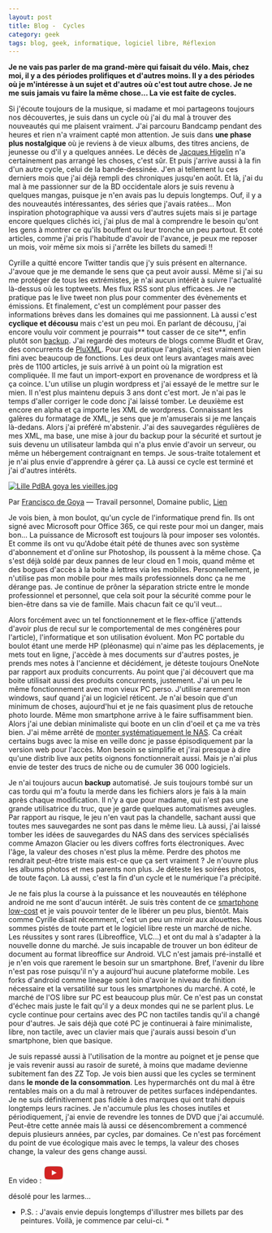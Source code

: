 ```yaml
---
layout: post
title: Blog -  Cycles
category: geek
tags: blog, geek, informatique, logiciel libre, Réflexion
---
```

**Je ne vais pas parler de ma grand-mère qui faisait du vélo. Mais, chez moi, il y a des périodes prolifiques et d'autres moins. Il y a des périodes où je m'intéresse à un sujet et d'autres où c'est tout autre chose. Je ne me suis jamais vu faire la même chose... La vie est faite de cycles.**

Si j'écoute toujours de la musique, si madame et moi partageons toujours nos découvertes, je suis dans un cycle où j'ai du mal à trouver des nouveautés qui me plaisent vraiment. J'ai parcouru Bandcamp pendant des heures et rien n'a vraiment capté mon attention. Je suis dans **une phase plus nostalgique** où je reviens à de vieux albums, des titres anciens, de jeunesse ou d'il y a quelques années. Le décès de <a href="https://cheziceman.wordpress.com/2010/10/19/jacques-higelin-paris-2010/">Jacques Higelin</a> n'a certainement pas arrangé les choses, c'est sûr. Et puis j'arrive aussi à la fin d'un autre cycle, celui de la bande-dessinée. J'en ai tellement lu ces derniers mois que j'ai déjà rempli des chroniques jusqu'en août. Et là, j'ai du mal à me passionner sur de la BD occidentale alors je suis revenu à quelques mangas, puisque je n'en avais pas lu depuis longtemps. Ouf, il y a des nouveautés intéressantes, des séries que j'avais ratées... Mon inspiration photographique va aussi vers d'autres sujets mais si je partage encore quelques clichés ici, j'ai plus de mal à comprendre le besoin qu'ont les gens à montrer ce qu'ils bouffent ou leur tronche un peu partout. Et coté articles, comme j'ai pris l'habitude d'avoir de l'avance, je peux me reposer un mois, voir même six mois si j'arrête les billets du samedi !!

Cyrille a quitté encore Twitter tandis que j'y suis présent en alternance. J'avoue que je me demande le sens que ça peut avoir aussi. Même si j'ai su me protéger de tous les extrémistes, je n'ai aucun intérêt à suivre l'actualité là-dessus où les toptweets. Mes flux RSS sont plus efficaces. Je ne pratique pas le live tweet non plus pour commenter des évènements et émissions. Et finalement, c'est un complément pour passer des informations brèves dans les domaines qui me passionnent. Là aussi c'est **cyclique et décousu** mais c'est un peu moi. En parlant de décousu, j'ai encore voulu voir comment je pourrais** tout casser de ce site**, enfin plutôt son <a href="http://iceblog.free.fr">backup</a>. J'ai regardé des moteurs de blogs comme Bludit et Grav, des concurrents de <a href="https://cheziceman.wordpress.com/2017/02/14/testtuto-pluxml-est-il-le-moteur-de-blog-le-plus-simple-sur-une-page-free/">PluXML</a>. Pour qui pratique l'anglais, c'est vraiment bien fini avec beaucoup de fonctions. Les deux ont leurs avantages mais avec près de 1100 articles, je suis arrivé à un point où la migration est compliquée. Il me faut un import-export en provenance de wordpress et là ça coince. L'un utilise un plugin wordpress et j'ai essayé de le mettre sur le mien. Il n'est plus maintenu depuis 3 ans dont c'est mort. Je n'ai pas le temps d'aller corriger le code donc j'ai laissé tomber. Le deuxième est encore en alpha et ça importe les XML de wordpress. Connaissant les galères du formatage de XML, je sens que je m'amuserais si je me lançais là-dedans. Alors j'ai préféré m'abstenir. J'ai des sauvegardes régulières de mes XML, ma base, une mise à jour du backup pour la sécurité et surtout je suis devenu un utilisateur lambda qui n'a plus envie d'avoir un serveur, ou même un hébergement contraignant en temps. Je sous-traite totalement et je n'ai plus envie d'apprendre à gérer ça. Là aussi ce cycle est terminé et j'ai d'autres intérêts.

<a href="https://commons.wikimedia.org/wiki/File:Lille_PdBA_goya_les_vieilles.jpg#/media/File:Lille_PdBA_goya_les_vieilles.jpg"><img src="https://upload.wikimedia.org/wikipedia/commons/thumb/5/58/Lille_PdBA_goya_les_vieilles.jpg/1200px-Lille_PdBA_goya_les_vieilles.jpg" alt="Lille PdBA goya les vieilles.jpg" /></a>

Par <a class="extiw" title="w:fr:Francisco de Goya" href="https://en.wikipedia.org/wiki/fr:Francisco_de_Goya">Francisco de Goya</a> — Travail personnel, Domaine public, <a href="https://commons.wikimedia.org/w/index.php?curid=30942357">Lien</a>

Je vois bien, à mon boulot, qu'un cycle de l'informatique prend fin. Ils ont signé avec Microsoft pour Office 365, ce qui reste pour moi un danger, mais bon... La puissance de Microsoft est toujours là pour imposer ses volontés. Et comme ils ont vu qu'Adobe était pété de thunes avec son système d'abonnement et d'online sur Photoshop, ils poussent à la même chose. Ça s'est déjà soldé par deux pannes de leur cloud en 1 mois, quand même et des bogues d'accès à la boite à lettres via les mobiles. Personnellement, je n'utilise pas mon mobile pour mes mails professionnels donc ça ne me dérange pas. Je continue de prôner la séparation stricte entre le monde professionnel et personnel, que cela soit pour la sécurité comme pour le bien-être dans sa vie de famille. Mais chacun fait ce qu'il veut...

Alors forcément avec un tel fonctionnement et le flex-office (j'attends d'avoir plus de recul sur le comportemental de mes congénères pour l'article), l'informatique et son utilisation évoluent. Mon PC portable du boulot étant une merde HP (pléonasme) qui n'aime pas les déplacements, je mets tout en ligne, j'accède à mes documents sur d'autres postes, je prends mes notes à l'ancienne et décidément, je déteste toujours OneNote par rapport aux produits concurrents. Au point que j'ai découvert que ma boite utilisait aussi des produits concurrents, justement. J'ai un peu le même fonctionnement avec mon vieux PC perso. J'utilise rarement mon windows, sauf quand j'ai un logiciel réticent. Je n'ai besoin que d'un minimum de choses, aujourd'hui et je ne fais quasiment plus de retouche photo lourde. Même mon smartphone arrive à le faire suffisamment bien. Alors j'ai une debian minimaliste qui boote en un clin d'oeil et ça me va très bien. J'ai même arrêté de <a href="https://cheziceman.wordpress.com/2016/04/26/tuto-voir-les-repertoires-de-son-nas-au-demarrage-sous-debian/">monter systématiquement le NAS</a>. Ca créait certains bugs avec la mise en veille donc je passe épisodiquement par la version web pour l'accès. Mon besoin se simplifie et j'irai presque à dire qu'une distrib live aux petits oignons fonctionnerait aussi. Mais je n'ai plus envie de tester des trucs de niche ou de cumuler 36 000 logiciels.

Je n'ai toujours aucun **backup** automatisé. Je suis toujours tombé sur un cas tordu qui m'a foutu la merde dans les fichiers alors je fais à la main après chaque modification. Il n'y a que pour madame, qui n'est pas une grande utilisatrice du truc, que je garde quelques automatismes aveugles. Par rapport au risque, le jeu n'en vaut pas la chandelle, sachant aussi que toutes mes sauvegardes ne sont pas dans le même lieu. Là aussi, j'ai laissé tomber les idées de sauvegardes du NAS dans des services spécialisés comme Amazon Glacier ou les divers coffres forts électroniques. Avec l'âge, la valeur des choses n'est plus la même. Perdre des photos me rendrait peut-être triste mais est-ce que ça sert vraiment ? Je n'ouvre plus les albums photos et mes parents non plus. Je déteste les soirées photos, de toute façon. Là aussi, c'est la fin d'un cycle et le numérique l'a précipité.

Je ne fais plus la course à la puissance et les nouveautés en téléphone android ne me sont d'aucun intérêt. Je suis très content de ce <a href="https://cheziceman.wordpress.com/2017/11/10/blog-larrivee-dun-nouveau-bebe-numerique/">smartphone low-cost</a> et je vais pouvoir tenter de le libérer un peu plus, bientôt. Mais comme Cyrille disait récemment, c'est un peu un miroir aux alouettes. Nous sommes pistés de toute part et le logiciel libre reste un marché de niche. Les réussites y sont rares (Libreoffice, VLC...) et ont du mal à s'adapter à la nouvelle donne du marché. Je suis incapable de trouver un bon éditeur de document au format libreoffice sur Android. VLC n'est jamais pré-installé et je n'en vois que rarement le besoin sur un smartphone. Bref, l'avenir du libre n'est pas rose puisqu'il n'y a aujourd'hui aucune plateforme mobile. Les forks d'android comme lineage sont loin d'avoir le niveau de finition nécessaire et la versatilité sur tous les smartphones du marché. A coté, le marché de l'OS libre sur PC est beaucoup plus mûr. Ce n'est pas un constat d'échec mais juste le fait qu'il y a deux mondes qui ne se parlent plus. Le cycle continue pour certains avec des PC non tactiles tandis qu'il a changé pour d'autres. Je sais déjà que coté PC je continuerai à faire minimaliste, libre, non tactile, avec un clavier mais que j'aurais aussi besoin d'un smartphone, bien que basique.

Je suis repassé aussi à l'utilisation de la montre au poignet et je pense que je vais revenir aussi au rasoir de sureté, à moins que madame devienne subitement fan des ZZ Top. Je vois bien aussi que les cycles se terminent dans **le monde de la consommation**. Les hypermarchés ont du mal à être rentables mais on a du mal à retrouver de petites surfaces indépendantes. Je ne suis définitivement pas fidèle à des marques qui ont trahi depuis longtemps leurs racines. Je n'accumule plus les choses inutiles et périodiquement, j'ai envie de revendre les tonnes de DVD que j'ai accumulé. Peut-être cette année mais là aussi ce désencombrement a commencé depuis plusieurs années, par cycles, par domaines. Ce n'est pas forcément du point de vue écologique mais avec le temps, la valeur des choses change, la valeur des gens change aussi.

En video : [![video](/images/youtube.png)](https://www.youtube.com/watch?v=ikV05gDPSSI)

désolé pour les larmes...

* P.S. : J'avais envie depuis longtemps d'illustrer mes billets par des peintures. Voilà, je commence par celui-ci. * 
